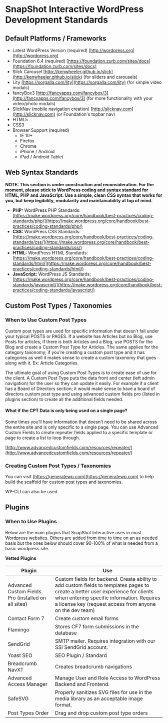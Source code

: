 # SnapShot Interactive WordPress Development Standards

## Default Platforms / Frameworks

*   Latest WordPress Version (required) [http://wordpress.org](http://wordpress.org)
*   Foundation 6.4 (required) [https://foundation.zurb.com/sites/docs](https://foundation.zurb.com/sites/docs)
*   Slick Carousel [http://kenwheeler.github.io/slick](http://kenwheeler.github.io/slick) (for sliders and carousels)
*   Lity [https://sorgalla.com/lity](https://sorgalla.com/lity) (for simple video modals)
*   fancyBox3 [http://fancyapps.com/fancybox/3](http://fancyapps.com/fancybox/3) (for more functionality with your video/photo modals)
*   SlickNav (mobile navigation creation) [http://slicknav.com](http://slicknav.com) (or Foundation's topbar nav)
*   HTML5
*   CSS3
*   Browser Support (required)
    *   IE 10+
    *   Firefox
    *   Chrome
    *   iPhone / Android
    *   iPad / Android Tablet

## Web Syntax Standards

**NOTE: This section is under construction and reconsideration. For the moment, please stick to WordPress coding and syntax standard for HTML, PHP and JavaScript. Use a simple, clean CSS syntax that works for you, but keep legibility, modularity and maintainability at top of mind.**

*   **PHP:** WordPress PHP Standards: [https://make.wordpress.org/core/handbook/best-practices/coding-standards/php/](https://make.wordpress.org/core/handbook/best-practices/coding-standards/php/)
*   **CSS:** WordPress CSS Standards: [https://make.wordpress.org/core/handbook/best-practices/coding-standards/css/](https://make.wordpress.org/core/handbook/best-practices/coding-standards/css/)
*   **HTML:** WordPress HTML Standards: [https://make.wordpress.org/core/handbook/best-practices/coding-standards/html/](https://make.wordpress.org/core/handbook/best-practices/coding-standards/html/)
*   **JavaScript:** WordPress JS Standards: [https://make.wordpress.org/core/handbook/best-practices/coding-standards/javascript/](https://make.wordpress.org/core/handbook/best-practices/coding-standards/javascript/)

## Custom Post Types / Taxonomies

### When to Use Custom Post Types

Custom post types are used for specific information that doesn’t fall under your typical POSTS or PAGES. If a website has Articles but no Blog, use Posts for articles, if there is both Articles and a Blog, use POSTS for the Blog and create a Custom Post Type for Articles. The same applies for the category taxonomy; if you’re creating a custom post type and it has categories as well it makes sense to create a custom taxonomy that goes along with it. Ex: Article Categories.

The ultimate goal of using Custom Post Types is to create ease of use for the client. A Custom Post Type puts the data front and center (left admin navigation) for the user so they can update it easily. For example if a client has a Board of Directors section; it would make sense to have a board of directors custom post type and using advanced custom fields pro (listed in plugins section) to create all the additional fields needed.

#### What if the CPT Data is only being used on a single page?

Some times you’ll have information that doesn’t need to be shared across the entire site and is only specific to a single page. You can use Advanced Custom Fields to create repeater fields applied to a specific template or page to create a list to loop through.

[http://www.advancedcustomfields.com/resources/repeater/](http://www.advancedcustomfields.com/resources/repeater/)

### Creating Custom Post Types / Taxonomies

You can visit [https://generatewp.com](https://generatewp.com) to help build the scaffold for custom post types and taxonomies.

WP-CLI can also be used

## Plugins

### When to Use Plugins

Below are the main plugins that SnapShot Interactive uses in most Wordpress websites. Others are added from time to time on an as needed basis but the ones below should cover 90-100% of what is needed from a basic wordpress site.

**Vetted Plugins**

<table>

<thead>

<tr>

<th>Plugin</th>

<th>Use</th>

</tr>

</thead>

<tbody>

<tr>

<td>Advanced Custom Fields Pro (installed on all sites)</td>

<td>Custom fields for backend. Create ability to add custom fields to templates pages to create a better user experience for clients when entering specific information. Requires a license key (request access from anyone on the dev team)</td>

</tr>

<tr>

<td>Contact Form 7</td>

<td>Create custom email forms</td>

</tr>

<tr>

<td>Flamingo</td>

<td>Stores CF7 form submissions in the database</td>

</tr>

<tr>

<td>SendGrid</td>

<td>SMTP mailer. Requires integration with our SSI SendGrid account.</td>

</tr>

<tr>

<td>Yoast SEO</td>

<td>SEO Plugin / Standard</td>

</tr>

<tr>

<td>Breadcrumb NavXT</td>

<td>Creates breadcrumb navigations</td>

</tr>

<tr>

<td>Advanced Access Manager</td>

<td>Manage User and Role Access to WordPress Backend and Frontend.</td>

</tr>

<tr>

<td>SafeSVG</td>

<td>Properly sanitizes SVG files for use in the media library as an acceptable image format.</td>

</tr>

<tr>

<td>Post Types Order</td>

<td>Drag and drop custom post type orders</td>

</tr>

</tbody>

</table>
